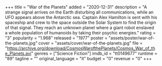+++
title = "War of the Planets"
added = "2020-12-31"
description = "A strange signal arrives on the Earth disturbing all communications, while an UFO appears above the Antarctic sea. Captain Alex Hamilton is sent with his spaceship and crew to the space outside the Solar System to find the origin of that signal. They reach an unknown planet where a giant robot enslaved a whole population of humanoids by taking their psychic energies."
rating = "3"
popularity = "1.968"
released = "1977"
poster = "assets/poster/war-of-the-planets.jpg"
cover = "assets/cover/war-of-the-planets.jpg"
file = "https://archive.org/download/CosmosWarofthePlanets/Cosmos_War_of_the_Planets.avi"
genres = ["Science Fiction"]
imdb_id = "tt0149677"
runtime = "89"
tagline = ""
original_language = "it"
budget = "0"
revenue = "0"
+++